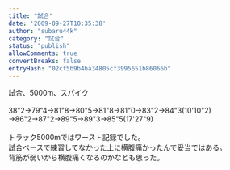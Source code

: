 ```yaml
---
title: "試合"
date: '2009-09-27T10:35:38'
author: "subaru44k"
category: "試合"
status: "publish"
allowComments: true
convertBreaks: false
entryHash: "02cf5b9b4ba34805cf3995651b86066b"
---
```

試合、5000m、スパイク<br>
<br>
38"2→79"4→81"8→80"5→81"8→81"0→83"2→84"3(10'10"2)<br>
→86"2→87"2→89"5→89"3→85"5(17'27"9)<br>
<br>
トラック5000mではワースト記録でした。<br>
試合ペースで練習してなかった上に横腹痛かったんで妥当ではある。<br>
背筋が弱いから横腹痛くなるのかなとも思った。
